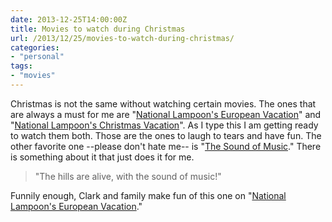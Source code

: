 ```yaml
---
date: 2013-12-25T14:00:00Z
title: Movies to watch during Christmas
url: /2013/12/25/movies-to-watch-during-christmas/
categories:
- "personal"
tags:
- "movies"
---
```


Christmas is not the same without watching certain movies. The ones that are always a must for me are "[National Lampoon's European Vacation][1]" and "[National Lampoon's Christmas Vacation][2]". As I type this I am getting ready to watch them both. Those are the ones to laugh to tears and have fun. The other favorite one --please don't hate me-- is "[The Sound of Music][3]." There is something about it that just does it for me. 

> "The hills are alive, with the sound of music!"

Funnily enough, Clark and family make fun of this one on "[National Lampoon's European Vacation][1]."

[1]: http://en.wikipedia.org/wiki/National_Lampoon%27s_European_Vacation
[2]: http://en.wikipedia.org/wiki/National_Lampoon%27s_Christmas_Vacation
[3]: http://en.wikipedia.org/wiki/The_Sound_of_Music
